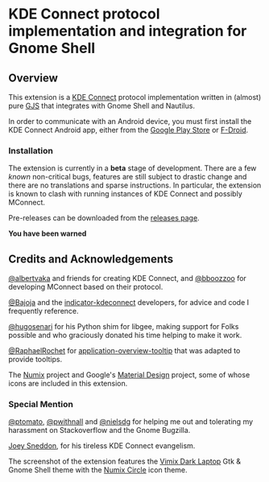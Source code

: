# KDE Connect protocol implementation and integration for Gnome Shell

## Overview

This extension is a [KDE Connect][kde-connect] protocol implementation written
in (almost) pure [GJS][gjs] that integrates with Gnome Shell and Nautilus.

In order to communicate with an Android device, you must first install the KDE
Connect Android app, either from the [Google Play Store][google-play] or
[F-Droid][f-droid].


### Installation

The extension is currently in a **beta** stage of development. There are a few
*known* non-critical bugs, features are still subject to drastic change and
there are no translations and sparse instructions. In particular, the extension
is known to clash with running instances of KDE Connect and possibly MConnect.

Pre-releases can be downloaded from the [releases page][releases].

**You have been warned**

    
## Credits and Acknowledgements

[@albertvaka][albertvaka] and friends for creating KDE Connect, and
[@bboozzoo][bboozzoo] for developing MConnect based on their protocol.

[@Bajoja][Bajoja] and the [indicator-kdeconnect][kindicator] developers, for
advice and code I frequently reference.

[@hugosenari][hugosenari] for his Python shim for libgee, making support for
Folks possible and who graciously donated his time helping to make it work.

[@RaphaelRochet][RaphaelRochet] for [application-overview-tooltip][tooltips]
that was adapted to provide tooltips.

The [Numix][numix] project and Google's [Material Design][material] project,
some of whose icons are included in this extension.


### Special Mention

[@ptomato][ptomato], [@pwithnall][pwithnall] and [@nielsdg][nielsdg] for
helping me out and tolerating my harassment on Stackoverflow and the Gnome
Bugzilla.

[Joey Sneddon][d0od88], for his tireless KDE Connect evangelism.

The screenshot of the extension features the [Vimix Dark Laptop][vimix] Gtk &
Gnome Shell theme with the [Numix Circle][numix] icon theme.

[screenshot]: https://raw.githubusercontent.com/andyholmes/gnome-shell-extension-mconnect/master/extra/screenshot.png
[kde-connect]: https://community.kde.org/KDEConnect
[gjs]: https://wiki.gnome.org/Projects/Gjs
[google-play]: https://play.google.com/store/apps/details?id=org.kde.kdeconnect_tp
[f-droid]: https://f-droid.org/packages/org.kde.kdeconnect_tp/
[mconnect]: https://github.com/bboozzoo/mconnect
[kindicator]: https://github.com/Bajoja/indicator-kdeconnect
[releases]: https://github.com/andyholmes/gnome-shell-extension-gsconnect/releases
[albertvaka]: https://github.com/albertvaka
[bboozzoo]: https://github.com/bboozzoo
[hugosenari]: https://github.com/hugosenari
[RaphaelRochet]: https://github.com/RaphaelRochet
[tooltips]: https://github.com/RaphaelRochet/applications-overview-tooltip
[Bajoja]: https://github.com/Bajoja
[d0od88]: https://github.com/d0od88
[ptomato]: https://github.com/ptomato
[pwithnall]: https://github.com/pwithnall
[nielsdg]: https://github.com/nielsdg
[vimix]: https://github.com/vinceliuice/vimix-gtk-themes
[numix]: https://numixproject.org/
[material]: https://material.io/



